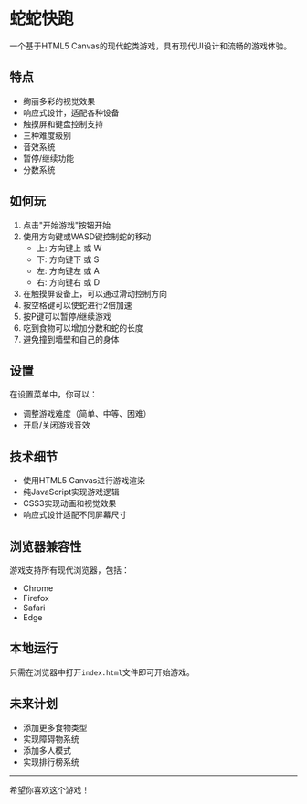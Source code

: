 # 蛇蛇快跑

一个基于HTML5 Canvas的现代蛇类游戏，具有现代UI设计和流畅的游戏体验。

## 特点

- 绚丽多彩的视觉效果
- 响应式设计，适配各种设备
- 触摸屏和键盘控制支持
- 三种难度级别
- 音效系统
- 暂停/继续功能
- 分数系统

## 如何玩

1. 点击"开始游戏"按钮开始
2. 使用方向键或WASD键控制蛇的移动
   - 上: 方向键上 或 W
   - 下: 方向键下 或 S
   - 左: 方向键左 或 A
   - 右: 方向键右 或 D
3. 在触摸屏设备上，可以通过滑动控制方向
4. 按空格键可以使蛇进行2倍加速
5. 按P键可以暂停/继续游戏
6. 吃到食物可以增加分数和蛇的长度
7. 避免撞到墙壁和自己的身体

## 设置

在设置菜单中，你可以：
- 调整游戏难度（简单、中等、困难）
- 开启/关闭游戏音效

## 技术细节

- 使用HTML5 Canvas进行游戏渲染
- 纯JavaScript实现游戏逻辑
- CSS3实现动画和视觉效果
- 响应式设计适配不同屏幕尺寸

## 浏览器兼容性

游戏支持所有现代浏览器，包括：
- Chrome
- Firefox
- Safari
- Edge

## 本地运行

只需在浏览器中打开`index.html`文件即可开始游戏。

## 未来计划

- 添加更多食物类型
- 实现障碍物系统
- 添加多人模式
- 实现排行榜系统

---

希望你喜欢这个游戏！ 
